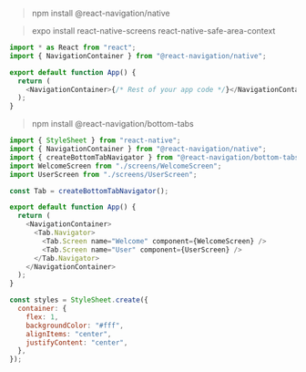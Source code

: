 > npm install @react-navigation/native

> expo install react-native-screens react-native-safe-area-context

```js
import * as React from "react";
import { NavigationContainer } from "@react-navigation/native";

export default function App() {
  return (
    <NavigationContainer>{/* Rest of your app code */}</NavigationContainer>
  );
}
```

> npm install @react-navigation/bottom-tabs

```js
import { StyleSheet } from "react-native";
import { NavigationContainer } from "@react-navigation/native";
import { createBottomTabNavigator } from "@react-navigation/bottom-tabs";
import WelcomeScreen from "./screens/WelcomeScreen";
import UserScreen from "./screens/UserScreen";

const Tab = createBottomTabNavigator();

export default function App() {
  return (
    <NavigationContainer>
      <Tab.Navigator>
        <Tab.Screen name="Welcome" component={WelcomeScreen} />
        <Tab.Screen name="User" component={UserScreen} />
      </Tab.Navigator>
    </NavigationContainer>
  );
}

const styles = StyleSheet.create({
  container: {
    flex: 1,
    backgroundColor: "#fff",
    alignItems: "center",
    justifyContent: "center",
  },
});
```
